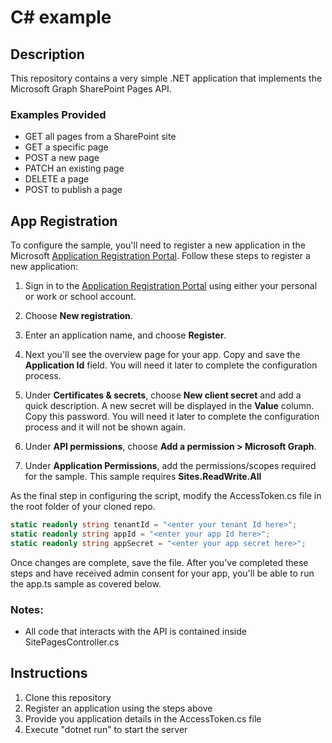 # C# example

## Description
This repository contains a very simple .NET application that implements the Microsoft Graph SharePoint Pages API.

### Examples Provided
- GET all pages from a SharePoint site
- GET a specific page
- POST a new page
- PATCH an existing page
- DELETE a page
- POST to publish a page

## App Registration
To configure the sample, you'll need to register a new application in the Microsoft [Application Registration Portal](https://portal.azure.com/#blade/Microsoft_AAD_IAM/ActiveDirectoryMenuBlade/RegisteredApps).
Follow these steps to register a new application:
1. Sign in to the [Application Registration Portal](https://portal.azure.com/#blade/Microsoft_AAD_IAM/ActiveDirectoryMenuBlade/RegisteredApps) using either your personal or work or school account.

2. Choose **New registration**.

3. Enter an application name, and choose **Register**.

4. Next you'll see the overview page for your app. Copy and save the **Application Id** field. You will need it later to complete the configuration process.

5. Under **Certificates & secrets**, choose **New client secret** and add a quick description. A new secret will be displayed in the **Value** column. Copy this password. You will need it later to complete the configuration process and it will not be shown again.

6. Under **API permissions**, choose **Add a permission > Microsoft Graph**.

7. Under **Application Permissions**, add the permissions/scopes required for the sample. This sample requires **Sites.ReadWrite.All**

As the final step in configuring the script, modify the AccessToken.cs file in the root folder of your cloned repo.
```c#
static readonly string tenantId = "<enter your tenant Id here>";
static readonly string appId = "<enter your app Id here>";
static readonly string appSecret = "<enter your app secret here>";
```
Once changes are complete, save the file. After you've completed these steps and have received admin consent for your app, you'll be able to run the app.ts sample as covered below.

### Notes:
- All code that interacts with the API is contained inside SitePagesController.cs

## Instructions
1) Clone this repository
2) Register an application using the steps above
3) Provide you application details in the AccessToken.cs file
4) Execute "dotnet run" to start the server
